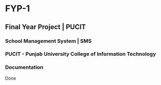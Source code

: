 # FYP-1
## Final Year Project | PUCIT
### School Management System | SMS
### PUCIT - Punjab University College of Information Technology
### Documentation
Done
